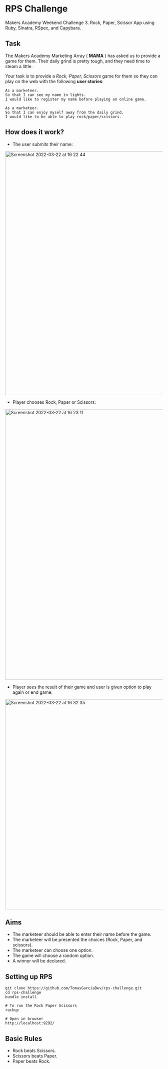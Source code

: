 
# RPS Challenge
Makers Academy Weekend Challenge 3. Rock, Paper, Scissor App using Ruby, Sinatra, RSpec, and Capybara.

Task
----
The Makers Academy Marketing Array ( **MAMA** ) has asked us to provide a game for them. Their daily grind is pretty tough, and they need time to steam a little.

Your task is to provide a _Rock, Paper, Scissors_ game for them so they can play on the web with the following **user stories**:

```
As a marketeer.
So that I can see my name in lights.
I would like to register my name before playing an online game.

As a marketeer.
So that I can enjoy myself away from the daily grind.
I would like to be able to play rock/paper/scissors.
```

How does it work?
---
* The user submits their name:
<img width="780" alt="Screenshot 2022-03-22 at 16 22 44" src="https://user-images.githubusercontent.com/86299300/159517164-f091c023-3eef-4910-9511-dcc741a871b8.png">

* Player chooses Rock, Paper or Scissors:
<img width="866" alt="Screenshot 2022-03-22 at 16 23 11" src="https://user-images.githubusercontent.com/86299300/159517300-bd6626e7-463d-417c-8384-2406112dc3c1.png">

* Player sees the result of their game and user is given option to play again or end game:
<img width="672" alt="Screenshot 2022-03-22 at 16 32 35" src="https://user-images.githubusercontent.com/86299300/159519407-25668b41-98dc-4d0f-9ed0-d4f88e9f3fb9.png">

Aims
---
* The marketeer should be able to enter their name before the game.
* The marketeer will be presented the choices (Rock, Paper, and scissors).
* The marketeer can choose one option.
* The game will choose a random option.
* A winner will be declared.

Setting up RPS
-----
```
git clone https://github.com/TomasGarciaDev/rps-challenge.git
cd rps-challenge
bundle install

# To run the Rock Paper Scissors
rackup

# Open in browser
http://localhost:9292/
```

Basic Rules
---
* Rock beats Scissors.
* Scissors beats Paper.
* Paper beats Rock.
